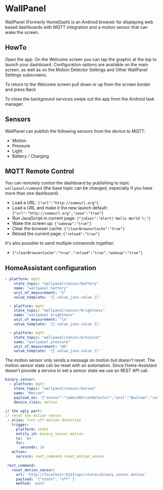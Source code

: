 # WallPanel
WallPanel (Formerly HomeDash) is an Android browser for displaying web based dashboards with MQTT integration and 
a motion sensor that can wake the screen.

## HowTo
Open the app. On the Welcome screen you can tap the graphic at the top to launch your 
dashboard. Configuration options are available on the main screen, as well as on the 
Motion Detector Settings and Other WallPanel Settings subscreens.

To return to the Welcome screen pull down or up from the screen border and press Back

To close the background services swipe out the app from the Android task manager.

## Sensors
WallPanel can publish the following sensors from the device to MQTT:
* Motion
* Pressure
* Light
* Battery / Charging

## MQTT Remote Control
You can remotely control the dashboard by publishing to
topic `wallpanel/command` (the base topic can be changed, especially if you have more than one dashboard)

* Load a URL:
 `{"url":"http://someurl.org"}`
* Load a URL and make it the new launch default:
 `{"url":"http://someurl.org","save":"true"}`
* Run JavaScript in current page:
`{"jsExec":"Alert('Hello World');"}`
* Wake the screen up:
`{"wakeup":"true"}`
* Clear the browser cache:
`{"clearBrowserCache":"true"}`
* Reload the current page:
`{"reload":"true"}`

It's also possible to send multiple comamnds together:
* `{"clearBrowserCache":"true","reload":"true","wakeup":"true"}`

## HomeAssistant configuration
```YAML
- platform: mqtt
    state_topic: "wallpanel/sensor/battery"
    name: "wallpanel battery"
    unit_of_measurement: "%"
    value_template: '{{ value_json.value }}'

  - platform: mqtt
    state_topic: "wallpanel/sensor/brightness"
    name: "wallpanel brightness"
    unit_of_measurement: "lx"
    value_template: '{{ value_json.value }}'

  - platform: mqtt
    state_topic: "wallpanel/sensor/pressure"
    name: "wallpanel pressure"
    unit_of_measurement: "mb"
    value_template: '{{ value_json.value }}'

```

The motion sensor only sends a message on motion but doesn't reset. 
The motion sensor state can be reset with an automation. Since Home-Assistant doesn't 
provide a service to set a sensor state we use an REST API call.
```YAML
binary_sensor:
  - platform: mqtt
    state_topic: "wallpanel/sensor/motion"
    name: "Motion"
    payload_on: '{"sensor":"cameraMotionDetector","unit":"Boolean","value":"true"}'
    device_class: motion
 
// the ugly part: 
// reset the motion sensor
 - alias: Turn off motion detection
   trigger:
     platform: state
     entity_id: binary_sensor.motion
     to: 'on'
     for:
       seconds: 10
   action:
     service: rest_command.reset_motion_sensor
 
 rest_command:
   reset_motion_sensor:
     url: 'http://localhost:8123/api/states/binary_sensor.motion'
     payload: '{"state": "off" }'
     method: 'post'
```
